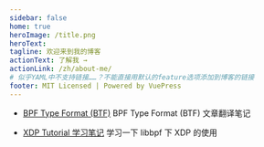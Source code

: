 ```yaml
---
sidebar: false
home: true
heroImage: /title.png
heroText: 
tagline: 欢迎来到我的博客
actionText: 了解我 →
actionLink: /zh/about-me/
# 似乎YAML中不支持链接……？不能直接用默认的feature选项添加到博客的链接
footer: MIT Licensed | Powered by VuePress
---
```


                                                                                  
 
 -  [BPF Type Format (BTF)](/zh/blogs/20210706/) BPF Type Format (BTF) 文章翻译笔记
 
 
 -  [XDP Tutorial 学习笔记](/zh/blogs/20210715/) 学习一下 libbpf 下 XDP 的使用
 